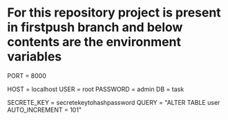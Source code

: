 # For this repository project is present in firstpush branch and below contents are the environment variables

PORT = 8000

HOST = localhost
USER = root
PASSWORD = admin
DB = task

SECRETE_KEY = secretekeytohashpassword
QUERY = "ALTER TABLE user AUTO_INCREMENT = 101"
